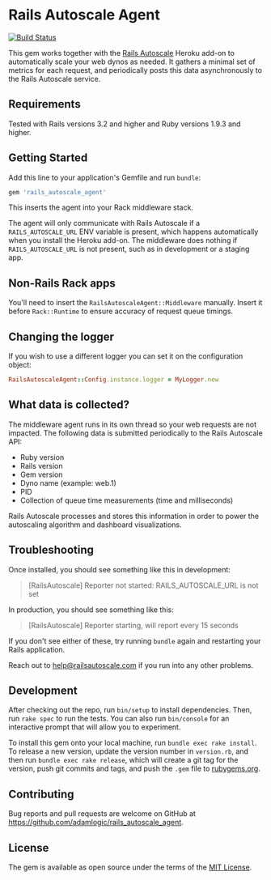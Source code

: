 # Rails Autoscale Agent

[![Build Status](https://travis-ci.org/adamlogic/rails_autoscale_agent.svg?branch=master)](https://travis-ci.org/adamlogic/rails_autoscale_agent)

This gem works together with the [Rails Autoscale](https://railsautoscale.com) Heroku add-on to automatically scale your web dynos as needed. It gathers a minimal set of metrics for each request, and periodically posts this data asynchronously to the Rails Autoscale service.

## Requirements

Tested with Rails versions 3.2 and higher and Ruby versions 1.9.3 and higher.

## Getting Started

Add this line to your application's Gemfile and run `bundle`:

```ruby
gem 'rails_autoscale_agent'
```

This inserts the agent into your Rack middleware stack.

The agent will only communicate with Rails Autoscale if a `RAILS_AUTOSCALE_URL` ENV variable is present, which happens automatically when you install the Heroku add-on. The middleware does nothing if `RAILS_AUTOSCALE_URL` is not present, such as in development or a staging app.

## Non-Rails Rack apps

You'll need to insert the `RailsAutoscaleAgent::Middleware` manually. Insert it before `Rack::Runtime` to ensure accuracy of request queue timings.

## Changing the logger

If you wish to use a different logger you can set it on the configuration object:

```ruby
RailsAutoscaleAgent::Config.instance.logger = MyLogger.new
```

## What data is collected?

The middleware agent runs in its own thread so your web requests are not impacted. The following data is submitted periodically to the Rails Autoscale API:

- Ruby version
- Rails version
- Gem version
- Dyno name (example: web.1)
- PID
- Collection of queue time measurements (time and milliseconds)

Rails Autoscale processes and stores this information in order to power the autoscaling algorithm and dashboard visualizations.

## Troubleshooting

Once installed, you should see something like this in development:

> [RailsAutoscale] Reporter not started: RAILS_AUTOSCALE_URL is not set

In production, you should see something like this:

> [RailsAutoscale] Reporter starting, will report every 15 seconds

If you don't see either of these, try running `bundle` again and restarting your Rails application.

Reach out to help@railsautoscale.com if you run into any other problems.

## Development

After checking out the repo, run `bin/setup` to install dependencies. Then, run `rake spec` to run the tests. You can also run `bin/console` for an interactive prompt that will allow you to experiment.

To install this gem onto your local machine, run `bundle exec rake install`. To release a new version, update the version number in `version.rb`, and then run `bundle exec rake release`, which will create a git tag for the version, push git commits and tags, and push the `.gem` file to [rubygems.org](https://rubygems.org).

## Contributing

Bug reports and pull requests are welcome on GitHub at https://github.com/adamlogic/rails_autoscale_agent.

## License

The gem is available as open source under the terms of the [MIT License](http://opensource.org/licenses/MIT).

